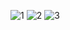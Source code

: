 ![1](https://github.com/user-attachments/assets/31b76b38-ca37-4cc8-927b-6ac9b36f08ac)
![2](https://github.com/user-attachments/assets/bff4e077-9137-4551-b55e-cd8ca9801221)
![3](https://github.com/user-attachments/assets/ec000cdc-eb34-4da6-8e57-3b0d703f608d)
